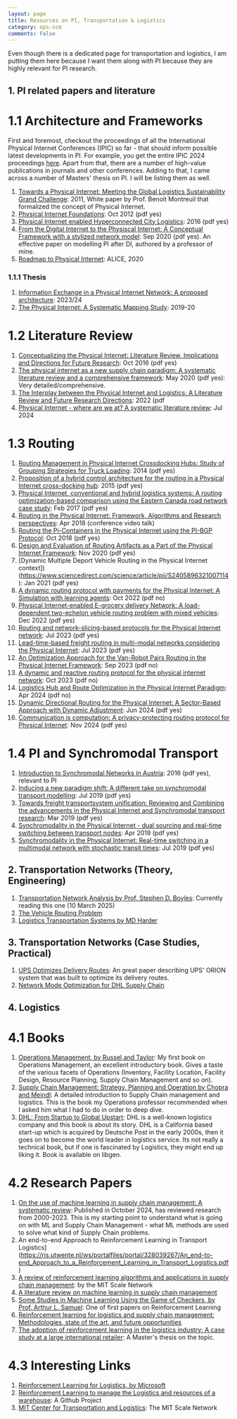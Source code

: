 ```yaml
---
layout: page
title: Resources on PI, Transportation & Logistics
category: ops-scm
comments: False
---
```


Even though there is a dedicated page for transportation and logistics, I am putting them here
because I want them along with PI because they are highly relevant for PI research.

## 1. PI related papers and literature

# 1.1 Architecture and Frameworks

First and foremost, checkout the proceedings of all the International Physical Internet Conferences (IPIC) so far - that should inform possible latest developments in PI. For example, you get the entire IPIC 2024 proceedings [here](https://ipic2024.pi.events/). Apart from that, there are a number of high-value publications in journals and other conferences. Adding to that, I came across a number of Masters' thesis on PI. I will be listing them as well.

1. [Towards a Physical Internet: Meeting the Global Logistics Sustainability Grand Challenge](https://numerique.banq.qc.ca/patrimoine/details/52327/2494032): 2011, White paper by Prof. Benoit Montreuil that formalized the concept of Physical Internet.
2. [Physical Internet Foundations](https://www.cirrelt.ca/documentstravail/cirrelt-fsa-2012-56.pdf): Oct 2012 (pdf yes)
3. [Physical Internet enabled Hyperconnected City Logistics](https://www.sciencedirect.com/science/article/pii/S2352146516000752): 2016 (pdf yes)
4. [From the Digital Internet to the Physiscal Internet: A Conceptual Framework with a stylized network model](https://onlinelibrary.wiley.com/doi/full/10.1111/jbl.12253): Sep 2020 (pdf yes). An effective paper on modelling PI after DI, authored by a professor of mine.
5. [Roadmap to Physical Internet](https://www.etp-logistics.eu/wp-content/uploads/2022/11/Roadmap-to-Physical-Intenet-Executive-Version_Final-web.pdf): ALICE, 2020


### 1.1.1 Thesis

1. [Information Exchange in a Physical Internet Network: A proposed architecture](https://webthesis.biblio.polito.it/28288/1/tesi.pdf): 2023/24
2. [The Physical Internet: A Systematic Mapping Study](https://libstore.ugent.be/fulltxt/RUG01/002/837/925/RUG01-002837925_2020_0001_AC.pdf): 2019-20


# 1.2 Literature Review

1. [Conceptualizing the Physical Internet: Literature Review, Implications and Directions for Future Research](https://papers.ssrn.com/sol3/papers.cfm?abstract_id=2861409): Oct 2016 (pdf yes)
2. [The physical internet as a new supply chain paradigm: A systematic literature review and a comprehensive framework](https://www.emerald.com/insight/content/doi/10.1108/ijlm-11-2018-0284/full/html): May 2020 (pdf yes): Very detailed/comprehensive.
3. [The Interplay between the Physical Internet and Logistics: A Literature Review and Future Research Directions](https://acta.sze.hu/index.php/acta/article/view/638): 2022 (pdf 
4. [Physical Internet - where are we at? A systematic literature review](https://repozytorium.bg.ug.edu.pl/info/article/UOG6c35aad59b1f4cf4b62efc2546f2e4d8/): Jul 2024 


# 1.3 Routing

1. [Routing Management in Physical Internet Crossdocking Hubs: Study of Grouping Strategies for Truck Loading](https://link.springer.com/chapter/10.1007/978-3-662-44739-0_59): 2014 (pdf yes)
2. [Proposition of a hybrid control architecture for the routing in a Physical Internet cross-docking hub](https://www.sciencedirect.com/science/article/pii/S2405896315006175): 2015 (pdf yes)
3. [Physical Internet, conventional and hybrid logistics systems: A routing optimization-based comparison using the Eastern Canada road network case study](https://www.tandfonline.com/doi/abs/10.1080/00207543.2017.1285075?casa_token=1c5noYpJQxcAAAAA:b_DkHSGWOZKlM70aX5wvz87CWk__bHr2GLfcVmpi3TSE5by2s4qEaTOnVZ9ryb85je4gHP98SKiV): Feb 2017 (pdf yes)
4. [Routing in the Physical Internet: Framework, Algorithms and Research perspectives](http://hdl.handle.net/1853/59545): Apr 2018 (conference video talk)
5. [Routing the Pi-Containers in the Physical Internet using the PI-BGP Protocol](https://www.researchgate.net/publication/330475333_Routing_the_Pi-Containers_in_the_Physical_Internet_using_the_PI-BGP_Protocol): Oct 2018 (pdf yes)
6. [Design and Evaluation of Routing Artifacts as a Part of the Physical Internet Framework](https://arxiv.org/abs/2011.09972): Nov 2020 (pdf yes)
7. [Dynamic Multiple Deport Vehicle Routing in the Physical Internet context])(https://www.sciencedirect.com/science/article/pii/S2405896321007114): Jan 2021 (pdf yes)
8. [A dynamic routing protocol with payments for the Physical Internet: A Simulation with learning agents](https://www.sciencedirect.com/science/article/abs/pii/S1366554522002824): Oct 2022 (pdf no)
9. [Physical Internet-enabled E-grocery delivery Network: A load-dependent two-echelon vehicle routing problem with mixed vehicles](https://www.sciencedirect.com/science/article/pii/S0925527322002146?casa_token=8m1FI4kjd_8AAAAA:1uHis-a7h19bbidrYTTA793E6v9Q7KqOe2K1pf3ZVBl8Fc_Rp2Lw9ID3wYtDKVgQYOOyp6hnig): Dec 2022 (pdf yes)
10. [Routing and network-slicing-based protocols for the Physical Internet network](https://hal.science/hal-04071007): Jul 2023 (pdf yes)
11. [Lead-time-based freight routing in multi-modal networks considering the Physical Internet](https://journals.open.tudelft.nl/jscms/article/view/7183): Jul 2023 (pdf yes)
12. [An Optimization Approach for the Van-Robot Pairs Routing in the Physical Internet Framework](https://www.researchgate.net/publication/378189478_An_Optimization_Approach_for_the_Van-Robot_Pairs_Routing_in_the_Physical_Internet_Framework): Sep 2023 (pdf no)
13. [A dynamic and reactive routing protocol for the physical internet network](https://www.tandfonline.com/doi/full/10.1080/00207543.2023.2274340): Oct 2023 (pdf no)
14. [Logistics Hub and Route Optimization in the Physical Internet Paradigm](https://www.mdpi.com/2305-6290/8/2/37): Apr 2024 (pdf no)
15. [Dynamic Directional Routing for the Physical Internet: A Sector-Based Approach with Dynamic Adjustment](https://www.researchgate.net/publication/383148943_Dynamic_Directional_Routing_for_the_Physical_Internet_A_Sector-Based_Approach_with_Dynamic_Adjustment): Jun 2024 (pdf yes)
16. [Communication is computation: A privacy-protecting routing protocol for Physical Internet](https://www.sciencedirect.com/science/article/pii/S1366554524003016): Nov 2024 (pdf yes)    

# 1.4 PI and Synchromodal Transport

1. [Introduction to Synchromodal Networks in Austria](http://www.prandtstetter.at/matthias/wp-content/papercite-data/pdf/prandtstetter2016b.pdf): 2016 (pdf yes), relevant to PI
2. [Inducing a new paradigm shift: A different take on synchromodal transport modelling](https://www.researchgate.net/profile/Tomas-Ambra/publication/318216994_Inducing_a_new_paradigm_shift_A_different_take_on_synchromodal_transport_modelling/links/595ddec9aca272308519a2b0/Inducing-a-new-paradigm-shift-A-different-take-on-synchromodal-transport-modelling.pdf): Jul 2019 (pdf yes)
3. [Towards freight transportsystem unification: Reviewing and Combining the advancements in the Physical Internet and Synchromodal transport research](https://www.researchgate.net/publication/326224192_Towards_freight_transport_system_unification_reviewing_and_combining_the_advancements_in_the_physical_internet_and_synchromodal_transport_research): Mar 2019 (pdf yes)
4. [Synchromodality in the Physical Internet - dual sourcing and real-time switching between transport nodes](https://etrr.springeropen.com/articles/10.1186/s12544-019-0357-5): Apr 2019 (pdf yes)
5. [Synchromodality in the Physical Internet: Real-time switching in a multimodal network with stochastic transit times](https://mobi.research.vub.be/sites/default/files/2021-07/IPIC2019-processing-paper-poster-publication_FL-v190902.03-dragged.pdf): Jul 2019 (pdf yes)

## 2. Transportation Networks (Theory, Engineering)

1. [Transportation Network Analysis by Prof. Stephen D. Boyles](https://sboyles.github.io/book.pdf): Currently reading this one (10 March 2025)
2. [The Vehicle Routing Problem](https://industri.fatek.unpatti.ac.id/wp-content/uploads/2019/03/002-The-Vehicle-Routing-Problem-Monograf-on-discrete-mathematics-and-applications-Paolo-Toth-Daniele-Vigo-Edisi-1-2002.pdf)
3. [Logistics Transportation Systems by MD Harder](https://ftp.idu.ac.id/wp-content/uploads/ebook/ip/LOGISTIK%20TRANSPOTASI/Logistics%20Transportation%20Systems%20by%20MD%20Sarder%20(z-lib.org).pdf)

## 3. Transportation Networks (Case Studies, Practical)

1. [UPS Optimizes Delivery Routes](https://www.semanticscholar.org/paper/UPS-Optimizes-Delivery-Routes-Holland-Levis/c09dde9eedd6073944a5576d5ba61799aae924f9): An great paper describing UPS' ORION system that was built to optimize its delivery routes.
2. [Network Mode Optimization for DHL Supply Chain](https://courses.ie.bilkent.edu.tr/ie479/wp-content/uploads/sites/16/2022/03/Network-Mode-Optimization-for-the-DHL-Supply-Chain.pdf)

## 4. Logistics

# 4.1 Books

1. [Operations Management, by Russel and Taylor](http://jtelen.free.fr/0MARINE%20bouquins/%5BRoberta_S._Russell,_Bernard_W._Taylor%5D_Operations(Bookos.org).pdf): My first book on Operations Management, an excellent introductory book. Gives a taste of the various facets of Operations (Inventory, Facility Location, Facility Design, Resource Planning, Supply Chain Management and so on).
2. [Supply Chain Management: Strategy, Planning and Operation by Chopra and Meindl](https://www.researchgate.net/profile/Abdelkader-Bouaziz/post/Can_I_request_if_someone_can_help_me_with_pearson_instructor_manual_for_Supply_chain_management_strategy_planning_and_operation_2016/attachment/5f09e009ceab7c0001366546/AS%253A912140693143553%25401594482696611/download/Supply%2BChain%2BManagement%2BStrategy%252C%2BPlanning%252C%2Band%2BOperation.pdf): A detailed introduction to Supply Chain management and logistics. This is the book my Operations professor recommended when I asked him what I had to do in order to deep dive.
3. [DHL: From Startup to Global Upstart](https://www.amazon.de/-/en/DHL-Startup-Upstart-Po-Chung/dp/1501515926): DHL is a well-known logistics company and this book is about its story. DHL is a California based start-up which is acquired by Deutsche Post in the early 2000s, then it goes on to become the world leader in logistics service. Its not really a technical book, but if one is fascinated by Logistics, they might end up liking it. Book is available on libgen.

# 4.2 Research Papers

1. [On the use of machine learning in supply chain management: A systematic review](https://academic.oup.com/imaman/article/36/1/21/7849817#496853006): Published in October 2024, has reviewed research from 2000-2023. This is my starting point to understand what is going on with ML and Supply Chain Management - what ML methods are used to solve what kind of Supply Chain problems.
2. An end-to-end Approach to Reinforcement Learning in Transport Logistics](https://ris.utwente.nl/ws/portalfiles/portal/328039267/An_end-to-end_Approach_to_a_Reinforcement_Learning_in_Transport_Logistics.pdf)
3. [A review of reinforcement learning algorithms and applications in supply chain management](https://www.tandfonline.com/doi/full/10.1080/00207543.2022.2140221): by the MIT Scale Network
4. [A literature review on machine learning in supply chain management](https://www.econstor.eu/bitstream/10419/209380/1/hicl-2019-27-413.pdf)
5. [Some Studies in Machine Learning Using the Game of Checkers, by Prof. Arthur L. Samuel](https://people.csail.mit.edu/brooks/idocs/Samuel.pdf): One of first papers on Reinforcement Learning
6. [Reinforcement learning for logistics and supply chain management: Methodologies, state of the art, and future opportunities](https://www.sciencedirect.com/science/article/abs/pii/S136655452200103X)
7. [The adoption of reinforcement learning in the logistics industry: A case study at a large international retailer](https://essay.utwente.nl/80122/1/Gemmink_MA_EEMCS1.pdf): A Master's thesis on the topic.

# 4.3 Interesting Links

1. [Reinforcement Learning for Logistics, by Microsoft](https://www.microsoft.com/en-us/research/project/reinforcement-learning-for-logistics/)
2. [Reinforcement Learning to manage the Logistics and resources of a warehouse](https://github.com/andresbecker/RL_for_logistics): A Github Project
3. [MIT Center for Transportation and Logistics](https://ctl.mit.edu/pub?keys=&field_publication_date_value%5Bmin%5D=&field_publication_date_value%5Bmax%5D=): The MIT Scale Network

